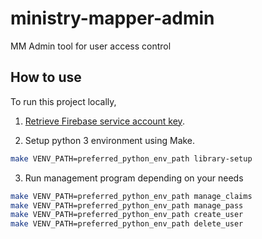 # ministry-mapper-admin
MM Admin tool for user access control

## How to use

To run this project locally,

1. [Retrieve Firebase service account key](https://firebase.google.com/docs/admin/setup).

2. Setup python 3 environment using Make. 

```sh
make VENV_PATH=preferred_python_env_path library-setup
```

3. Run management program depending on your needs
```sh
make VENV_PATH=preferred_python_env_path manage_claims
make VENV_PATH=preferred_python_env_path manage_pass
make VENV_PATH=preferred_python_env_path create_user
make VENV_PATH=preferred_python_env_path delete_user
```
